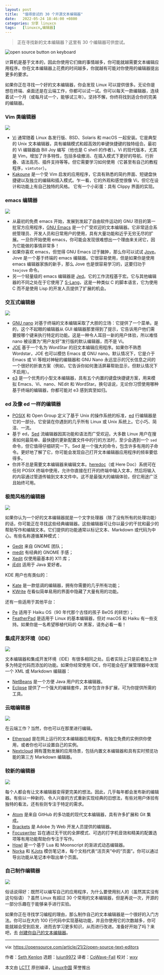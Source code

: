 ```yaml
---
layout: post
title:	"值得尝试的 30 个开源文本编辑器"
date:	2022-05-24 18:46:00 +0800 
categories:	分享 linuxcn 
tags:	[linuxcn,编辑器]
---
```




> 
> 正在寻找新的文本编辑器？这里有 30 个编辑器可供尝试。
> 
> 
> 


![](/Asserts/Images//attachment/album/202205/24/184603krbzynnnikz8b0nc.jpg "open source button on keyboard")


计算机是基于文本的，因此你使用它们做的事情越多，你可能就越需要文本编辑应用程序。你在文本编辑器上花费的时间越多，你就越有可能对你使用的编辑器提出更多的要求。


如果你正在寻找一个好的文本编辑器，你会发现 Linux 可以提供很多。无论你是想在终端、桌面还是在云端工作，你都可以试一试。你可以每天一款编辑器，连续着试一个月（或每月试一个，能够试三年）。坚持不懈，你终将找到适合你的完美的编辑器。


### Vim 类编辑器


![](/Asserts/Images//attachment/album/202205/24/184606yc47d1xkcxfckzs8.png)


* [Vi](https://opensource.com/article/20/12/vi-text-editor) 通常随着 Linux 各发行版、BSD、Solaris 和 macOS 一起安装。它是典型的 Unix 文本编辑器，具有编辑模式和超高效的单键快捷键的独特组合。最初的 Vi 编辑器由 Bill Joy 编写（他也是 C shell 的作者）。Vi 的现代版本，尤其是 Vim，增加了许多特性，包括多级撤消、在插入模式下更好的导航、行折叠、语法高亮、插件支持等等。但它需要学习如何使用（它甚至有自己的教程程序，`vimtutor`）。
* [Kakoune](https://opensource.com/article/20/12/kakoune) 是一个受 Vim 启发的应用程序，它具有熟悉的简约界面、短键盘快捷键以及独立的编辑和插入模式。乍一看，它的外观和感觉很像 Vi，但它在设计和功能上有自己独特的风格。 它有一个小彩蛋：具有 Clippy 界面的实现。


### emacs 编辑器


![](/Asserts/Images//attachment/album/202205/24/184606xf55tnsxd9x8rf9s.png)


* 从最初的免费 emacs 开始，发展到发起了自由软件运动的 GNU 项目的第一批官方应用程序，[GNU Emacs](https://opensource.com/article/20/12/emacs) 是一个广受欢迎的文本编辑器。它非常适合系统管理员、开发人员和日常用户的使用，具有大量功能和近乎无穷无尽的扩展。一旦你开始使用 emacs，你可能会发现很难想出一个理由来关闭它，因为它能做的事情非常多！
* 如果你喜欢 emacs，但觉得 GNU Emacs 过于臃肿，那么你可以试试 [Jove](https://opensource.com/article/20/12/jove-emacs)。Jove 是一个基于终端的 emacs 编辑器。它很容易使用，但是如果你是使用 emacs 编辑器家族的新手，那么 Jove 也是很容易学习的，这要归功于 `teajove` 命令。
* 另一个轻量级的 emacs 编辑器是 [Jed](https://opensource.com/article/20/12/jed)。它的工作流程基于宏。它与其他编辑器的不同之处在于它使用了 [S-Lang](https://www.jedsoft.org/slang)，这是一种类似 C 的脚本语言，它为使用 C 而不是使用 Lisp 的开发人员提供了扩展的机会。


### 交互式编辑器


![](/Asserts/Images//attachment/album/202205/24/184606vhhhb50kuzc2k5kk.png)


* [GNU nano](https://opensource.com/article/20/12/gnu-nano) 对基于终端的文本编辑采取了大胆的立场：它提供了一个菜单。是的，这个不起眼的编辑器从 GUI 编辑器那里得到了提示，它告诉用户他们需要按哪个键来执行特定的功能。这是一种令人耳目一新的用户体验，所以难怪 nano 被设置为“用户友好”发行版的默认编辑器，而不是 Vi。
* [JOE](https://opensource.com/article/20/12/31-days-text-editors-joe) 基于一个名为 WordStar 的旧文本编辑应用程序。如果你不熟悉 Wordstar，JOE 也可以模仿 Emacs 或 GNU nano。默认情况下，它是介于 Emacs 或 Vi 等相对神秘的编辑器和 GNU Nano 永远显示的冗长信息之间的一个很好的折衷方案（例如，它告诉你如何激活屏幕帮助显示，但默认情况下不启用）。
* [e3](https://opensource.com/article/20/12/e3-linux) 是一个优秀的小型文本编辑器，具有五个内置的键盘快捷键方案，用来模拟 Emacs、Vi、nano、NEdit 和 WordStar。换句话说，无论你习惯使用哪种基于终端的编辑器，你都可能对 e3 感到宾至如归。


### ed 及像 ed 一样的编辑器


* [POSIX](https://opensource.com/article/19/7/what-posix-richard-stallman-explains) 和 Open Group 定义了基于 Unix 的操作系统的标准，[ed](https://opensource.com/article/20/12/gnu-ed) 行编辑器是它的一部分。它安装在你遇到的几乎所有 Linux 或 Unix 系统上。它小巧、简洁、一流。
* 基于 ed，[Sed](https://opensource.com/article/20/12/sed) 流编辑器因其功能和语法而广受欢迎。大多数 Linux 用户在搜索如何最简单、最快捷的更新配置文件中的行的方法时，至少会遇到一个 `sed` 命令，但它值得仔细研究一下。Sed 是一个强大的命令，包含许多有用的子命令。更好地了解了它，你可能会发现自己打开文本编辑器应用程序的频率要低得多。
* 你并不总是需要文本编辑器来编辑文本。[heredoc](https://opensource.com/article/20/12/heredoc)（或 Here Doc）系统可在任何 POSIX 终端中使用，允许你直接在打开的终端中输入文本，然后将输入的内容通过管道传输到文本文件中。这不是最强大的编辑体验，但它用途广泛且始终可用。


### 极简风格的编辑器


![](/Asserts/Images//attachment/album/202205/24/184606lu0uhnfel00f900k.jpg)


如果你认为一个好的文本编辑器就是一个文字处理器（除了没有所有的处理功能）的话，你可能正在寻找这些经典编辑器。这些编辑器可让你以最少的干扰和最少的帮助写作和编辑文本。它们提供的功能通常以标记文本、Markdown 或代码为中心。有些名称遵循某种模式：


* [Gedit](https://opensource.com/article/20/12/gedit) 来自 GNOME 团队；
* [medit](https://opensource.com/article/20/12/medit) 有经典的 GNOME 手感；
* [Xedit](https://opensource.com/article/20/12/xedit) 仅使用最基本的 X11 库；
* [jEdit](https://opensource.com/article/20/12/jedit) 适用于 Java 爱好者。


KDE 用户也有类似的：


* [Kate](https://opensource.com/article/20/12/kate-text-editor) 是一款低调的编辑器，拥有你需要的几乎所有功能；
* [KWrite](https://opensource.com/article/20/12/kwrite-kde-plasma) 在看似简单易用的界面中隐藏了大量有用的功能。


还有一些适用于其他平台：


* [Pe](https://opensource.com/article/20/12/31-days-text-editors-pe) 适用于 Haiku OS（90 年代那个古怪的孩子 BeOS 的转世）；
* [FeatherPad](https://opensource.com/article/20/12/featherpad) 是适用于 Linux 的基本编辑器，但对 macOS 和 Haiku 有一些支持。如果你是一名希望移植代码的 Qt 黑客，请务必看一看！


### 集成开发环境（IDE）


![](/Asserts/Images//attachment/album/202205/24/184607w2ho5hw1oqh3tq0y.png)


文本编辑器和集成开发环境（IDE）有很多相同之处。后者实际上只是前者加上许多为特定代码而添加的功能。如果你经常使用 IDE，你可能会在扩展管理器中发现一个 XML 或 Markdown 编辑器：


* [NetBeans](https://opensource.com/article/20/12/netbeans) 是一个方便 Java 用户的文本编辑器。
* [Eclipse](https://opensource.com/article/20/12/eclipse) 提供了一个强大的编辑套件，其中包含许多扩展，可为你提供所需的工具。


### 云端编辑器


![](/Asserts/Images//attachment/album/202205/24/184607gj2a5vfuqmmaj65h.jpg)


在云端工作？当然，你也可以在那里进行编辑。


* [Etherpad](https://opensource.com/article/20/12/etherpad) 是在网上运行的文本编辑器应用程序。有独立免费的实例供你使用，或者你也可以设置自己的实例。
* [Nextcloud](https://opensource.com/article/20/12/31-days-text-editors-nextcloud-markdown-editor) 拥有蓬勃发展的应用场景，包括内置文本编辑器和具有实时预览功能的第三方 Markdown 编辑器。


### 较新的编辑器


![](/Asserts/Images//attachment/album/202205/24/184607u9tt7fjrugjgugj9.png)


每个人都会有让文本编辑器变得更完美的想法。因此，几乎每年都会发布新的编辑器。有些以一种新的、令人兴奋的方式重新实现经典的旧想法，有些对用户体验有独特的看法，还有些则专注于特定的需求。


* [Atom](https://opensource.com/article/20/12/atom) 是来自 GitHub 的多功能的现代文本编辑器，具有许多扩展和 Git 集成。
* [Brackets](https://opensource.com/article/20/12/brackets) 是 Adobe 为 Web 开发人员提供的编辑器。
* [Focuswriter](https://opensource.com/article/20/12/focuswriter) 旨在通过无干扰的全屏模式、可选的打字机音效和精美的配置选项等有用功能帮助你专注于写作。
* [Howl](https://opensource.com/article/20/12/howl) 是一个基于 Lua 和 Moonscript 的渐进式动态编辑器。
* [Norka](https://opensource.com/article/20/12/norka) 和 [KJots](https://opensource.com/article/20/12/kjots) 模仿笔记本，每个文档代表“活页夹”中的“页面”。你可以通过导出功能从笔记本中取出单个页面。


### 自己制作编辑器


![](/Asserts/Images//attachment/album/202205/24/184607barmd4d87ea0y74v.png)


俗话说得好：既然可以编写自己的应用程序，为什么要使用别人的（虽然其实没有这句俗语）？虽然 Linux 有超过 30 个常用的文本编辑器，但是再说一次，开源的一部分乐趣在于能够亲手进行实验。


如果你正在寻找学习编程的理由，那么制作自己的文本编辑器是一个很好的入门方法。你可以在大约 100 行代码中实现基础功能，并且你使用它的次数越多，你可能就越会受到启发，进而去学习更多知识，从而进行改进。准备好开始了吗？来吧，去 [创建你自己的文本编辑器](https://opensource.com/article/20/12/31-days-text-editors-one-you-write-yourself)。




---


via: <https://opensource.com/article/21/2/open-source-text-editors>


作者：[Seth Kenlon](https://opensource.com/users/seth) 选题：[lujun9972](https://github.com/lujun9972) 译者：[CoWave-Fall](https://github.com/CoWave-Fall) 校对：[wxy](https://github.com/wxy)


本文由 [LCTT](https://github.com/LCTT/TranslateProject) 原创编译，[Linux中国](https://linux.cn/) 荣誉推出
